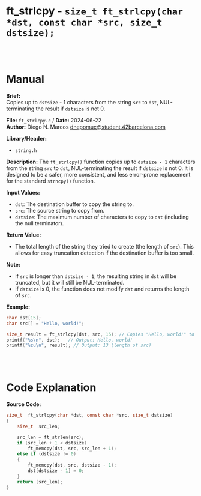 # ft_strlcpy - `size_t ft_strlcpy(char *dst, const char *src, size_t dstsize);`
<br>
<br>

# Manual
**Brief:**  
Copies up to `dstsize` - 1 characters from the string `src` to `dst`, NUL-terminating the result if `dstsize` is not 0.

**File:** `ft_strlcpy.c` / **Date:** 2024-06-22  
**Author:** Diego N. Marcos <dnepomuc@student.42barcelona.com>

**Library/Header:**  
* `string.h`

**Description:**
The `ft_strlcpy()` function copies up to `dstsize - 1` characters from the string `src` to `dst`, NUL-terminating the result if `dstsize` is not 0.  It is designed to be a safer, more consistent, and less error-prone replacement for the standard `strncpy()` function.

**Input Values:**
* `dst`: The destination buffer to copy the string to.
* `src`: The source string to copy from.
* `dstsize`: The maximum number of characters to copy to `dst` (including the null terminator).

**Return Value:**
* The total length of the string they tried to create (the length of `src`). This allows for easy truncation detection if the destination buffer is too small.

**Note:**
- If `src` is longer than `dstsize - 1`, the resulting string in `dst` will be truncated, but it will still be NUL-terminated.
- If `dstsize` is 0, the function does not modify `dst` and returns the length of `src`.

**Example:**
```c
char dst[15];
char src[] = "Hello, world!";

size_t result = ft_strlcpy(dst, src, 15); // Copies "Hello, world!" to dst (13 characters + '\0')
printf("%s\n", dst);   // Output: Hello, world!
printf("%zu\n", result); // Output: 13 (length of src)
```

<br>
<br>

# Code Explanation
**Source Code:**
``` C
size_t	ft_strlcpy(char *dst, const char *src, size_t dstsize)
{
	size_t	src_len;

	src_len = ft_strlen(src);
	if (src_len + 1 < dstsize)
		ft_memcpy(dst, src, src_len + 1);
	else if (dstsize != 0)
	{
		ft_memcpy(dst, src, dstsize - 1);
		dst[dstsize - 1] = 0;
	}
	return (src_len);
}


```